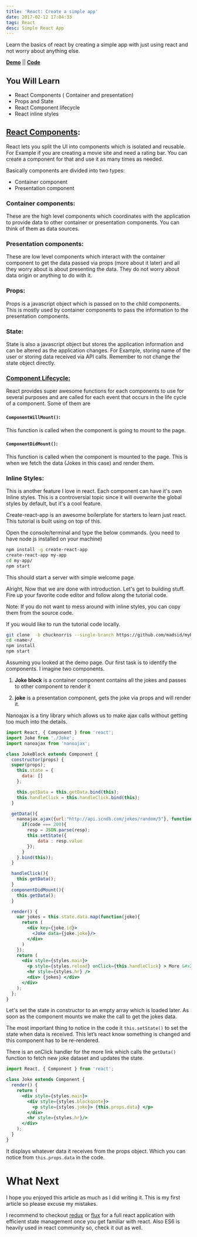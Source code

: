 ```yaml
---
title: 'React: Create a simple app'
date: 2017-02-12 17:04:33
tags: React 
desc: Simple React App
---
```


Learn the basics of react by creating a simple app with just using react and not worry about anything else.

**[Demo](http://madsid.com/pages/chucknorris/)**  || **[Code](https://github.com/madsid/myReact/tree/chucknorris)** 

## You Will Learn
- React Components ( Container and presentation)
- Props and State
- React Component lifecycle
- React inline styles

## [React Components](https://facebook.github.io/react/docs/components-and-props.html): 

React lets you split the UI into components which is isolated and reusable. For Example if you are creating a movie site and need a rating bar. You can create a component for that and use it as many times as needed.  

Basically components are divided into two types:  
- Container component 
- Presentation component  

### __Container components:__ 
These are the high level components which coordinates with the  application to provide data to other container or presentation components. You can think of them as data sources.  

### __Presentation components:__ 
These are low level components which interact with the container component to get the data passed via props (more about it later) and all they worry about is about presenting the data. They do not worry about data origin or anything to do with it.  

### **Props:** 
Props is a javascript object which is passed on to the child components. This is mostly used by container components to pass the information to the presentation components.  

### **State:** 
State is also a javascript object but stores the application information and can be altered as the application changes. For Example, storing name of the user or storing data received via API calls. Remember to not change the state object directly.   

### **[Component Lifecycle:](https://facebook.github.io/react/docs/react-component.html)**
React provides super awesome functions for each components to use for several purposes and are called for each event that occurs in the life cycle of a component. Some of them are  

#### **`ComponentWillMount()`:** 
This function is called when the component is going to mount to the page.  

#### **`ComponentDidMount()`:**
This function is called when the component is mounted to the page. This is when we fetch the data (Jokes in this case) and render them.  

### **Inline Styles:** 
This is another feature I love in react. Each component can have it's own Inline styles. This is a controversial topic since it will overwrite the global styles by default, but it's a cool feature.  

Create-react-app is an awesome boilerplate for starters to learn just react. This tutorial is built using on top of this.   

Open the console/terminal and type the below commands. (you need to have node js installed on your machine)  

```bash
npm install -g create-react-app 
create-react-app my-app 
cd my-app/ 
npm start 
```

This should start a server with simple welcome page.  

Alright, Now that we are done with introduction. Let's get to building stuff. Fire up your favorite code editor and follow along the tutorial code.   

Note: If you do not want to mess around with inline styles, you can copy them from the source code.  

If you would like to run the tutorial code locally. 

```bash 
git clone  -b chucknorris --single-branch https://github.com/madsid/myReact.git <name> 
cd <name>/ 
npm install  
npm start  
```

Assuming you looked at the demo page. Our first task is to identify the components. I imagine two components.  

1. **Joke block** is a container component contains all the jokes and passes to other component to render it  

2. **joke** is a presentation component, gets the joke via props and will render it. 

Nanoajax is a tiny library which allows us to make ajax calls without getting too much into the details.  

```jsx
import React, { Component } from 'react';
import Joke from './Joke';
import nanoajax from 'nanoajax';

class JokeBlock extends Component {
  constructor(props) {
  super(props);
    this.state = {
      data: []
    };

    this.getData = this.getData.bind(this);
    this.handleClick = this.handleClick.bind(this);
  }

  getData(){
    nanoajax.ajax({url:"http://api.icndb.com/jokes/random/5"}, function(code, resp){
      if(code === 200){
        resp = JSON.parse(resp);
        this.setState({
            data : resp.value
        });
      }
    }.bind(this));
  }

  handleClick(){
    this.getData();
  }
  componentDidMount(){
    this.getData();
  }

  render() {
    var jokes = this.state.data.map(function(joke){
      return (
        <div key={joke.id}>
          <Joke data={joke.joke}/>
        </div>
      )
    });
    return (
      <div style={styles.main}>
        <p style={styles.reload} onClick={this.handleClick} > More &#x21bb;</p>
        <hr style={styles.hr} />
        <div> {jokes} </div> 
      </div>
    );
  };
}
```


Let's set the state in constructor to an empty array which is loaded later. As soon as the component mounts we make the call to get the jokes data.  

The most important thing to notice in the code it `this.setState()` to set the state when data is received. This let’s react know something is changed and this component has to be re-rendered.  

There is an onClick handler for the more link which calls the `getData()` function to fetch new joke dataset and updates the state.  

```jsx
import React, { Component } from 'react';

class Joke extends Component {
  render() {
    return (
      <div style={styles.main}>
        <div style={styles.blockquote}> 
          <p style={styles.joke}> {this.props.data} </p>
        </div>
        <hr style={styles.hr}/>
      </div>
    );
  }
}
```
It displays whatever data it receives from the props object. Which you can notice from `this.props.data` in the code.  

# What Next  

I hope you enjoyed this article as much as I did writing it. This is my first article so please excuse my mistakes.  

I recommend to checkout [redux](http://redux.js.org/) or [flux](https://facebook.github.io/flux/) for a full react application with efficient state management once you get familiar with react. Also ES6 is heavily used in react community so, check it out as well. 